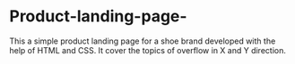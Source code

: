 # Product-landing-page-
This a simple product landing page for a shoe brand developed with the help of HTML and CSS. It cover the topics of overflow in X and Y direction.
